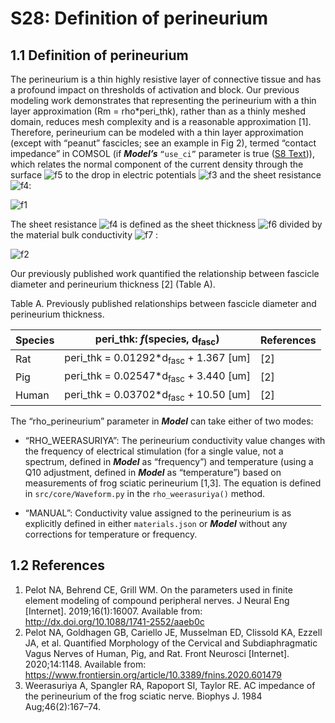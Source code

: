 # S28: Definition of perineurium
## 1.1 Definition of perineurium

The perineurium is a thin highly resistive layer of connective tissue
and has a profound impact on thresholds of activation and block. Our
previous modeling work demonstrates that representing the perineurium
with a thin layer approximation (Rm = rho\*peri\_thk), rather than as a
thinly meshed domain, reduces mesh complexity and is a reasonable
approximation \[1\]. Therefore, perineurium can be modeled with a thin
layer approximation (except with “peanut” fascicles; see an example in
Fig 2), termed “contact impedance” in COMSOL (if ***Model’s***
`“use_ci”` parameter is true ([S8 Text](S8-JSON-file-parameter-guide))), which relates the normal component of
the current density through the surface
![f5] to the drop in electric
potentials ![f3] and the sheet resistance ![f4]:

![f1]

The sheet resistance ![f4] is defined as the sheet thickness
![f6] divided by the material bulk conductivity ![f7] :

![f2]

Our previously published work quantified the relationship between fascicle diameter and perineurium thickness \[2\] (Table A).

Table A. Previously published relationships between fascicle diameter and
perineurium thickness.

| **Species** | **peri\_thk:** ***f*(species, d<sub>fasc</sub>)** | **References** |
| ----------- | ------------------------------------------------------------ | -------------- |
| Rat         | peri\_thk = 0.01292\*d<sub>fasc</sub> + 1.367 \[um\]         | \[2\]         |
| Pig         | peri\_thk = 0.02547\*d<sub>fasc</sub> + 3.440 \[um\]         | \[2\]         |
| Human       | peri\_thk = 0.03702\*d<sub>fasc</sub> + 10.50 \[um\]         | \[2\]         |


The “rho\_perineurium” parameter in ***Model*** can take either of two
modes:

  - “RHO\_WEERASURIYA”: The perineurium conductivity value changes with the frequency of electrical stimulation (for
    a single value, not a spectrum, defined in ***Model*** as
    “frequency”) and temperature (using a Q10 adjustment, defined in
    ***Model*** as “temperature”) based on measurements of frog sciatic
    perineurium \[1,3\]. The equation is defined in
    `src/core/Waveform.py` in the `rho_weerasuriya()` method.

  - “MANUAL”: Conductivity value assigned to the perineurium is as
    explicitly defined in either `materials.json` or ***Model*** without
    any corrections for temperature or frequency.

## 1.2 References
1. Pelot NA, Behrend CE, Grill WM. On the parameters used in finite element modeling of compound peripheral nerves. J Neural Eng [Internet]. 2019;16(1):16007. Available from: http://dx.doi.org/10.1088/1741-2552/aaeb0c
2. 	Pelot NA, Goldhagen GB, Cariello JE, Musselman ED, Clissold KA, Ezzell JA, et al. Quantified Morphology of the Cervical and Subdiaphragmatic Vagus Nerves of Human, Pig, and Rat. Front Neurosci [Internet]. 2020;14:1148. Available from: https://www.frontiersin.org/article/10.3389/fnins.2020.601479
3. 	Weerasuriya A, Spangler RA, Rapoport SI, Taylor RE. AC impedance of the perineurium of the frog sciatic nerve. Biophys J. 1984 Aug;46(2):167–74.

[f1]: https://chart.apis.google.com/chart?cht=tx&chl=\vec{n}\cdot\vec{J_{1}}=\frac{1}{\rho_{s}}(V_{1}-V_{2})
[f2]: https://chart.apis.google.com/chart?cht=tx&chl=\rho_{s}=\frac{d_{s}}{\sigma_{s}}
[f3]: https://chart.apis.google.com/chart?cht=tx&chl=(V_{1}-V_{2})
[f4]: https://chart.apis.google.com/chart?cht=tx&chl=(\rho_{s})
[f5]: https://chart.apis.google.com/chart?cht=tx&chl=(\vec{n}\cdot\vec{J_{1}})
[f6]: https://chart.apis.google.com/chart?cht=tx&chl=(\d_{s})
[f7]: https://chart.apis.google.com/chart?cht=tx&chl=(\sigma_{s})
